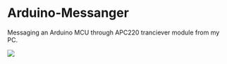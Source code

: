 # Arduino-Messanger
Messaging an Arduino MCU through APC220 tranciever module from my PC.<br>

<img src="/ardmsg.msg">